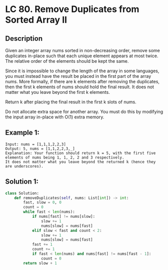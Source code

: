 # LC 80. Remove Duplicates from Sorted Array II

## Description
Given an integer array nums sorted in non-decreasing order, remove some duplicates in-place such that each unique element appears at most twice. The relative order of the elements should be kept the same.

Since it is impossible to change the length of the array in some languages, you must instead have the result be placed in the first part of the array nums. More formally, if there are k elements after removing the duplicates, then the first k elements of nums should hold the final result. It does not matter what you leave beyond the first k elements.

Return k after placing the final result in the first k slots of nums.

Do not allocate extra space for another array. You must do this by modifying the input array in-place with O(1) extra memory.

## Example 1:

```
Input: nums = [1,1,1,2,2,3]
Output: 5, nums = [1,1,2,2,3,_]
Explanation: Your function should return k = 5, with the first five elements of nums being 1, 1, 2, 2 and 3 respectively.
It does not matter what you leave beyond the returned k (hence they are underscores).
```

## Solution 1:
```py
class Solution:
    def removeDuplicates(self, nums: List[int]) -> int:
        fast, slow = 0, 0
        count = 0
        while fast < len(nums):
            if nums[fast] != nums[slow]:
                slow += 1
                nums[slow] = nums[fast]
            elif slow < fast and count < 2:
                slow += 1
                nums[slow] = nums[fast]
            fast += 1
            count += 1
            if fast < len(nums) and nums[fast] != nums[fast - 1]:
                count = 0
        return slow + 1
```